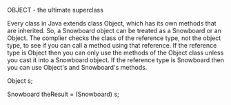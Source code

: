 OBJECT - the ultimate superclass

Every class in Java extends class Object, which has its own methods that are inherited. So, a Snowboard object can be treated as a Snowboard or an Object. The complier checks the class of the reference type, not the object type, to see if you can call a method using that reference. If the reference type is Object then you can only use the methods of the Object class unless you cast it into a Snowboard object. If the reference type is Snowboard then you can use Object's and Snowboard's methods.

Object s;

Snowboard theResult = (Snowboard) s;
